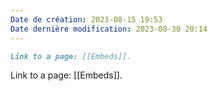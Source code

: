 ```yaml
---
Date de création: 2023-08-15 19:53
Date dernière modification: 2023-08-30 20:14
---
```

```md
Link to a page: [[Embeds]].
```

Link to a page: [[Embeds]].